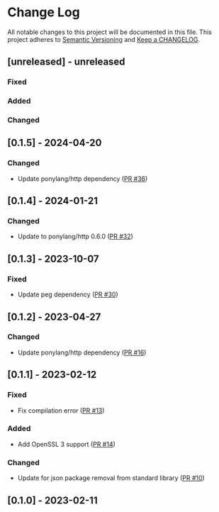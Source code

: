 # Change Log

All notable changes to this project will be documented in this file. This project adheres to [Semantic Versioning](http://semver.org/) and [Keep a CHANGELOG](http://keepachangelog.com/).

## [unreleased] - unreleased

### Fixed


### Added


### Changed


## [0.1.5] - 2024-04-20

### Changed

- Update ponylang/http dependency ([PR #36](https://github.com/ponylang/github_rest_api/pull/36))

## [0.1.4] - 2024-01-21

### Changed

- Update to ponylang/http 0.6.0 ([PR #32](https://github.com/ponylang/github_rest_api/pull/32))

## [0.1.3] - 2023-10-07

### Fixed

- Update peg dependency ([PR #30](https://github.com/ponylang/github_rest_api/pull/30))

## [0.1.2] - 2023-04-27

### Changed

- Update ponylang/http dependency ([PR #16](https://github.com/ponylang/github_rest_api/pull/16))

## [0.1.1] - 2023-02-12

### Fixed

- Fix compilation error ([PR #13](https://github.com/ponylang/github_rest_api/pull/13))

### Added

- Add OpenSSL 3 support ([PR #14](https://github.com/ponylang/github_rest_api/pull/14))

### Changed

- Update for json package removal from standard library ([PR #10](https://github.com/ponylang/github_rest_api/pull/10))

## [0.1.0] - 2023-02-11

